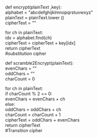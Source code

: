 def encrypt(plainText ,key):  
  alphabet = "abcdefghijklmnopqrstuvwxyz"  
  plainText = plainText.lower ()  
  cipherText = ""  

  for ch in plainText:  
      idx = alphabet.find(ch)  
      cipherText = cipherText + key[idx]  
  return cipherText  
  #substitution cipher
  
  def scramble2Encrypt(plainText):  
  evenChars = ""  
  oddChars = ""  
  charCount = 0  

  for ch in plainText:  
      if charCount % 2 == 0:  
          evenChars = evenChars + ch  
      else:  
          oddChars = oddChars + ch  
    charCount = charCount + 1  
  cipherText = oddChars + evenChars  
  return cipherText  
  #Transition cipher